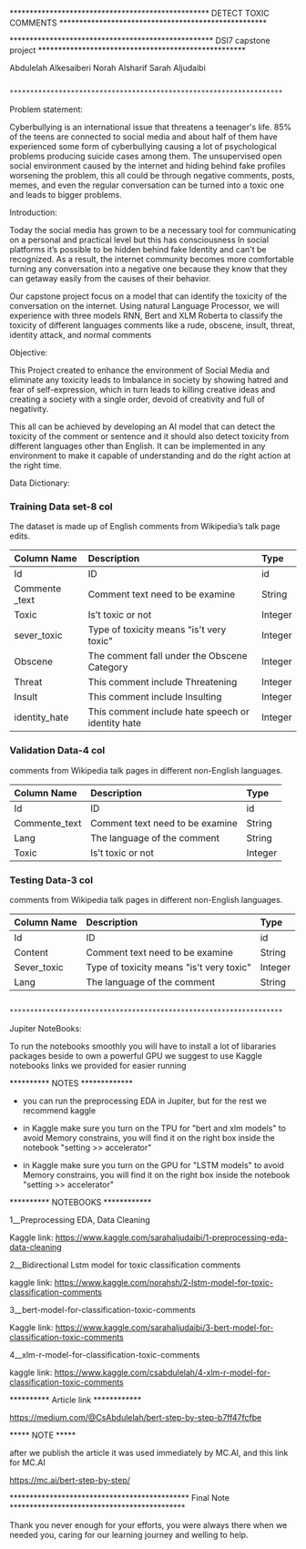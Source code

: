

**************************************************  DETECT TOXIC COMMENTS  ****************************************************

*************************************************** DSI7 capstone project  ****************************************************


Abdulelah Alkesaiberi
Norah Alsharif
Sarah Aljudaibi

                           *******************************************************************


Problem statement:

Cyberbullying is an international issue that threatens a teenager's life. 85% of the teens are connected to social media and about half of them have experienced some form of cyberbullying causing a lot of psychological problems producing suicide cases among them. The unsupervised open social environment caused by the internet and hiding behind fake profiles worsening the problem, this all could be through negative comments, posts, memes, and even the regular conversation can be turned into a toxic one and leads to bigger problems.


Introduction:

Today the social media has grown to be a necessary tool for communicating on a personal and practical level but this has consciousness In social platforms it’s possible to be hidden behind fake Identity and can't be recognized. As a result, the internet community becomes more comfortable turning any conversation into a negative one because they know that they can getaway easily from the causes of their behavior.

Our capstone project focus on a model that can identify the toxicity of the conversation on the internet. Using natural Language Processor, we will experience with three models RNN, Bert and XLM Roberta to classify the toxicity of different languages comments like a rude, obscene, insult, threat, identity attack, and normal comments


Objective:

 This Project created to enhance the environment of Social Media and eliminate any toxicity leads to Imbalance in society by showing hatred and fear of self-expression, which in turn leads to killing creative ideas and creating a society with a single order, devoid of creativity and full of negativity.

This all can be achieved by developing an AI model that can detect the toxicity of the comment or sentence and it should also detect toxicity from different languages other than English. It can be implemented in any environment to make it capable of understanding and do the right action at the right time.


Data Dictionary:

### Training Data set-8 col

The dataset is made up of English comments from Wikipedia’s talk page edits.

| Column Name | Description | Type
| :---------- | :---------- | :----|
| Id  | ID | id |
| Commente _text| Comment text need to be examine |String |
| Toxic  | Is’t toxic or not | Integer |
| sever_toxic | Type of toxicity means "is't very toxic" | Integer |
| Obscene | The comment fall under the Obscene Category| Integer |
| Threat  | This comment include Threatening | Integer |
| Insult  | This comment include Insulting | Integer |
| identity_hate| This comment include hate speech or identity hate | Integer |

### Validation Data-4 col

comments from Wikipedia talk pages in different non-English languages.

| Column Name | Description | Type
| :---------- | :---------- | :----|
| Id  | ID | id |
|Commente_text| Comment text need to be examine |String |
| Lang  | The language of the comment | String |
| Toxic  | Is’t toxic or not | Integer |


### Testing Data-3 col

comments from Wikipedia talk pages in different non-English languages.

| Column Name | Description | Type |
| :---------- | :---------- | :----|
| Id  | ID | id |
|Content| Comment text need to be examine |String |
| Sever_toxic | Type of toxicity means "is't very toxic" | Integer |
| Lang  | The language of the comment | String |


                           *******************************************************************

Jupiter NoteBooks:

To run the notebooks smoothly you will have to install a lot of libararies packages beside to own a powerful GPU
we suggest to use Kaggle notebooks links we provided for easier running


**********  NOTES  *************


* you can run the preprocessing EDA in Jupiter, but for the rest we recommend kaggle

* in Kaggle make sure you turn on the TPU for "bert and xlm models" to avoid Memory constrains, you will find it on the right box inside the notebook "setting >> accelerator"

* in Kaggle make sure you turn on the GPU for "LSTM models" to avoid Memory constrains, you will find it on the right box inside the notebook "setting >> accelerator"


**********  NOTEBOOKS  ************

1__Preprocessing EDA, Data Cleaning

Kaggle link: https://www.kaggle.com/sarahaljudaibi/1-preprocessing-eda-data-cleaning

2__Bidirectional Lstm model for toxic classification comments

kaggle link: https://www.kaggle.com/norahsh/2-lstm-model-for-toxic-classification-comments

3__bert-model-for-classification-toxic-comments

Kaggle link:  https://www.kaggle.com/sarahaljudaibi/3-bert-model-for-classification-toxic-comments


4__xlm-r-model-for-classification-toxic-comments

kaggle link: https://www.kaggle.com/csabdulelah/4-xlm-r-model-for-classification-toxic-comments



********** Article link ************


https://medium.com/@CsAbdulelah/bert-step-by-step-b7ff47fcfbe

***** NOTE *****

after we publish the article it was used immediately by MC.AI, and this link for MC.AI


https://mc.ai/bert-step-by-step/


********************************************* Final Note ********************************************

Thank you never enough for your efforts, you were always there when we needed you, caring for our learning journey and welling to help.

